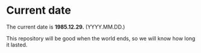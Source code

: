 # Current date

The current date is **1985.12.29.** (YYYY.MM.DD.)

This repository will be good when the world ends, so we will know how long it lasted.
